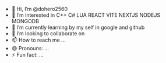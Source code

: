 - 👋 Hi, I’m @dohero2560
- 👀 I’m interested in C++ C# LUA REACT VITE NEXTJS NODEJS MONGODB
- 🌱 I’m currently learning by my self in google and github
- 💞️ I’m looking to collaborate on 
- 📫 How to reach me ...
- 😄 Pronouns: ...
- ⚡ Fun fact: ...

<!---
dohero2560/dohero2560 is a ✨ special ✨ repository because its `README.md` (this file) appears on your GitHub profile.
You can click the Preview link to take a look at your changes.
--->
